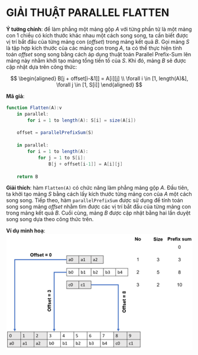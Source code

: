 # GIẢI THUẬT PARALLEL FLATTEN

**Ý tưởng chính**: để làm phẳng một mảng gộp $A$ với từng phần tử là một mảng con 1 chiều có kích thước khác nhau một cách song song, ta cần biết được vị trí bắt đầu của từng mảng con ($offset$) trong mảng kết quả $B$. Gọi mảng $S$ là tập hợp kích thước của các mảng con trong $A$, ta có thể thực hiện tính toán $offset$ song song bằng cách áp dụng thuật toán Parallel Prefix-Sum lên mảng này nhằm khởi tạo mảng tổng tiền tố của $S$. Khi đó, mảng $B$ sẽ được cập nhật dựa trên công thức:

$$
\begin{aligned}
    B[j + offset[i-&1]] = A[i][j] \\
    \forall i \in [1, length(A)&], \forall j \in [1, S[i]]
\end{aligned}
$$


**Mã giả**:
```actionscript
function Flatten(A):v
    in parallel: 
        for i = 1 to length(A): S[i] = size(A[i])
    
    offset = parallelPrefixSum(S)
    
    in parallel:
        for i = 1 to length(A):
            for j = 1 to S[i]:
                B[j + offset[i-1]] = A[i][j]

    return B
```

**Giải thích**: hàm `Flatten(A)` có chức năng làm phẳng mảng gộp $A$. Đầu tiên, ta khởi tạo mảng $S$ bằng cách lấy kích thước từng mảng con của $A$ một cách song song. Tiếp theo, hàm `parallelPrefixSum` được sử dụng để tính toán song song mảng $offset$ nhằm tìm được các vị trí bắt đầu của từng mảng con trong mảng kết quả $B$. Cuồi cùng, mảng $B$ được cập nhật bằng hai lần duyệt song song dựa theo công thức trên.

**Ví dụ minh hoạ**:
![alt text](flatten.png)